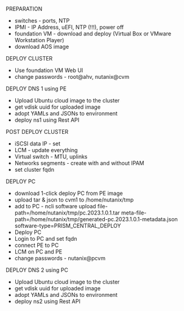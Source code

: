  PREPARATION
 - switches - ports, NTP
 - IPMI - IP Address, uEFI, NTP (!!!), power off
 - foundation VM - download and deploy (Virtual Box or VMware Workstation Player)
 - download AOS image

DEPLOY CLUSTER
 - Use foundation VM Web UI
 - change passwords - root@ahv, nutanix@cvm

DEPLOY DNS 1 using PE
 - Upload Ubuntu cloud image to the cluster
 - get vdisk uuid for uploaded image
 - adopt YAMLs and JSONs to environment
 - deploy ns1 using Rest API

POST DEPLOY CLUSTER
 - iSCSI data IP - set
 - LCM - update everything
 - Virtual switch - MTU, uplinks
 - Networks segments - create with and without IPAM
 - set cluster fqdn

DEPLOY PC
 - download 1-click deploy PC from PE image
 - upload tar & json to cvm1 to /home/nutanix/tmp
 - add to PC -  ncli software upload file-path=/home/nutanix/tmp/pc.2023.1.0.1.tar meta-file-path=/home/nutanix/tmp/generated-pc.2023.1.0.1-metadata.json  software-type=PRISM_CENTRAL_DEPLOY
 - Deploy PC
 - Login to PC and set fqdn
 - connect PE to PC
 - LCM on PC and PE
 - change passwords - nutanix@pcvm


DEPLOY DNS 2 using PC
 - Upload Ubuntu cloud image to the cluster
 - get vdisk uuid for uploaded image
 - adopt YAMLs and JSONs to environment
 - deploy ns2 using Rest API
